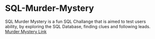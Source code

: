 # SQL-Murder-Mystery
SQL Murder Mystery is a fun SQL Challange that is aimed to test users ability, by exploring the SQL Database, finding clues and following leads. [Murder Mystery Link](https://mystery.knightlab.com/)
